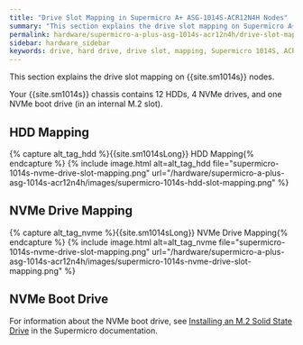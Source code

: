 ```yaml
---
title: "Drive Slot Mapping in Supermicro A+ ASG-1014S-ACR12N4H Nodes"
summary: "This section explains the drive slot mapping on Supermicro A+ ASG-1014S-ACR12N4H nodes."
permalink: hardware/supermicro-a-plus-asg-1014s-acr12n4h/drive-slot-mapping.html
sidebar: hardware_sidebar
keywords: drive, hard drive, drive slot, mapping, Supermicro 1014S, ACR12N4H
---
```


This section explains the drive slot mapping on {{site.sm1014s}} nodes.

Your {{site.sm1014s}} chassis contains 12 HDDs, 4 NVMe drives, and one NVMe boot drive (in an internal M.2 slot).

## HDD Mapping

{% capture alt_tag_hdd %}{{site.sm1014sLong}} HDD Mapping{% endcapture %}
{% include image.html alt=alt_tag_hdd file="supermicro-1014s-nvme-drive-slot-mapping.png" url="/hardware/supermicro-a-plus-asg-1014s-acr12n4h/images/supermicro-1014s-hdd-slot-mapping.png" %}

## NVMe Drive Mapping

{% capture alt_tag_nvme %}{{site.sm1014sLong}} NVMe Drive Mapping{% endcapture %}
{% include image.html alt=alt_tag_nvme file="supermicro-1014s-nvme-drive-slot-mapping.png" url="/hardware/supermicro-a-plus-asg-1014s-acr12n4h/images/supermicro-1014s-nvme-drive-slot-mapping.png" %}

## NVMe Boot Drive

For information about the NVMe boot drive, see [Installing an M.2 Solid State Drive](https://www.supermicro.com/manuals/superserver/1U/MNL-2436.pdf#page=44) in the Supermicro documentation.
